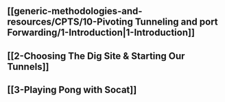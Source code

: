 ## [[generic-methodologies-and-resources/CPTS/10-Pivoting Tunneling and port Forwarding/1-Introduction|1-Introduction]]
## [[2-Choosing The Dig Site & Starting Our Tunnels]]
## [[3-Playing Pong with Socat]]